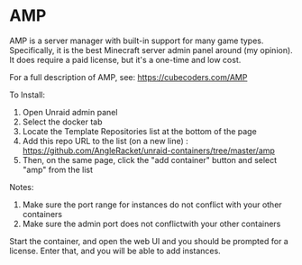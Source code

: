 # AMP

AMP is a server manager with built-in support for many game types. Specifically, it is the best Minecraft server admin panel around (my opinion). It does require a paid license, but it's a one-time and low cost.

For a full description of AMP, see: https://cubecoders.com/AMP

To Install:

1. Open Unraid admin panel
2. Select the docker tab
3. Locate the Template Repositories list at the bottom of the page
4. Add this repo URL to the list (on a new line) : https://github.com/AngleRacket/unraid-containers/tree/master/amp
5. Then, on the same page, click the "add container" button and select "amp" from the list

Notes:
1. Make sure the port range for instances do not conflict with your other containers
2. Make sure the admin port does not conflictwith your other containers

Start the container, and open the web UI and you should be prompted for a license. Enter that, and you will be able to add instances.
